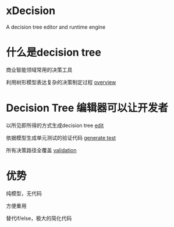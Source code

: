 xDecision
=========

A decision tree editor and runtime engine

# 什么是decision tree
商业智能领域常用的决策工具

利用树形模型表达复杂的决策制定过程
[overview](https://github.com/hejiehui/xDecision/blob/master/doc/overview.png)

# Decision Tree 编辑器可以让开发者
以所见即所得的方式生成decision tree
[edit](https://github.com/hejiehui/xDecision/blob/master/doc/create_decison_factor.png)

依据模型生成单元测试的验证代码
[generate test](https://github.com/hejiehui/xDecision/blob/master/doc/generate_unit_test.png)

所有决策路径全覆盖
[validation](https://github.com/hejiehui/xDecision/blob/master/doc/run_test.png)

# 优势
纯模型，无代码

方便重用

替代if/else，极大的简化代码

